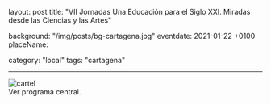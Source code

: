 layout: post
title: "VII Jornadas Una Educación para el Siglo XXI. Miradas desde las Ciencias y las Artes"

background: "/img/posts/bg-cartagena.jpg"
eventdate: 2021-01-22  +0100
placeName: 

category: "local"
tags: "cartagena"

---
![cartel](/img/posts/1campañapub.png)  
Ver programa central.
